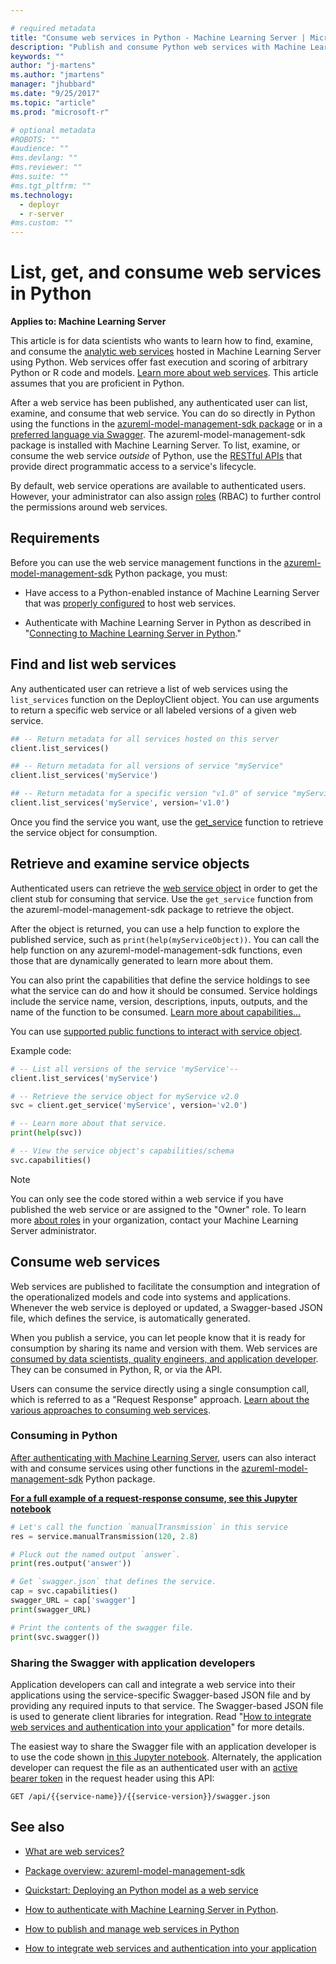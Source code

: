 ```yaml
---

# required metadata
title: "Consume web services in Python - Machine Learning Server | Microsoft Docs"
description: "Publish and consume Python web services with Machine Learning Server"
keywords: ""
author: "j-martens"
ms.author: "jmartens"
manager: "jhubbard"
ms.date: "9/25/2017"
ms.topic: "article"
ms.prod: "microsoft-r"

# optional metadata
#ROBOTS: ""
#audience: ""
#ms.devlang: ""
#ms.reviewer: ""
#ms.suite: ""
#ms.tgt_pltfrm: ""
ms.technology: 
  - deployr
  - r-server
#ms.custom: ""
---
```


# List, get, and consume web services in Python

**Applies to:  Machine Learning Server**

This article is for data scientists who wants to learn how to find, examine, and consume the [analytic web services](../concept-what-are-web-services.md) hosted in Machine Learning Server using Python. Web services offer fast execution and scoring of arbitrary Python or R code and models. [Learn more about web services](../concept-what-are-web-services.md). This article assumes that you are proficient in Python.

After a web service has been published, any authenticated user can list, examine, and consume that web service. You can do so directly in Python using the functions in the [azureml-model-management-sdk package](../../python-reference/azureml-model-management-sdk/azureml-model-management-sdk.md) or in a [preferred language via Swagger](../how-to-build-api-clients-from-swagger-for-app-integration.md). The azureml-model-management-sdk package is installed with Machine Learning Server.  To list, examine, or consume the web service _outside_ of Python, use the [RESTful APIs](../concept-api.md) that provide direct programmatic access to a service's lifecycle.

By default, web service operations are available to authenticated users. However, your administrator can also assign [roles](../configure-roles.md)  (RBAC) to further control the permissions around web services. 

<a name="auth"></a>

## Requirements

Before you can use the web service management functions in the [azureml-model-management-sdk](../../python-reference/azureml-model-management-sdk/azureml-model-management-sdk.md) Python package, you must:
+ Have access to a Python-enabled instance of Machine Learning Server that was  [properly configured](../../operationalize/configure-start-for-administrators.md#configure-server-for-operationalization) to host web services. 

+ Authenticate with Machine Learning Server in Python as described in "[Connecting to Machine Learning Server in Python](how-to-authenticate-in-python.md)."

<a name="list_services"></a>

## Find and list web services

Any authenticated user can retrieve a list of web services using the `list_services` function on the DeployClient object. You can use arguments to return a specific web service or all labeled versions of a given web service. 
 
```Python
## -- Return metadata for all services hosted on this server
client.list_services()

## -- Return metadata for all versions of service "myService" 
client.list_services('myService')

## -- Return metadata for a specific version "v1.0" of service "myService" 
client.list_services('myService', version='v1.0')
```

Once you find the service you want, use the [get_service](#get_service)  function to retrieve the service object for consumption.

<a name="get_service"></a>

## Retrieve and examine service objects

Authenticated users can retrieve the [web service object](../../python-reference/azureml-model-management-sdk/service.md) in order to get the client stub for consuming that service. Use the `get_service` function from the azureml-model-management-sdk package to retrieve the object. 

After the object is returned, you can use a help function to explore the published service, such as `print(help(myServiceObject))`. You can call the help function on any azureml-model-management-sdk functions, even those that are dynamically generated to learn more about them. 

You can also print the capabilities that define the service holdings to see what the service can do and how it should be consumed. Service holdings include the service name, version, descriptions, inputs, outputs, and the name of the function to be consumed. [Learn more about capabilities...](../../python-reference/azureml-model-management-sdk/service.md#capabilities)

You can use [supported public functions to interact with service object](../../python-reference/azureml-model-management-sdk/service.md).

Example code:

```Python
# -- List all versions of the service 'myService'--
client.list_services('myService')

# -- Retrieve the service object for myService v2.0
svc = client.get_service('myService', version='v2.0')

# -- Learn more about that service.
print(help(svc))

# -- View the service object's capabilities/schema
svc.capabilities()
```

>[!Note]
>You can only see the code stored within a web service if you have published the web service or are assigned to the "Owner" role. To learn more [about roles](../configure-roles.md) in your organization, contact your Machine Learning Server administrator.

<a name="consume-service"></a>

## Consume web services 

Web services are published to facilitate the consumption and integration of the operationalized models and code into systems and applications. Whenever the web service is deployed or updated, a Swagger-based JSON file, which defines the service, is automatically generated.

When you publish a service, you can let people know that it is ready for consumption by sharing its name and version with them. Web services are [consumed by data scientists, quality engineers, and application developer](../concept-what-are-web-services.md#consume). They can be consumed in Python, R, or via the API. 

Users can consume the service directly using a single consumption call, which is referred to as a "Request Response" approach. [Learn about the various approaches to consuming web services](../concept-what-are-web-services.md#consume).

### Consuming in Python

[After authenticating with Machine Learning Server](how-to-authenticate-in-python.md), users can also interact with and consume services using other functions in the [azureml-model-management-sdk](../../python-reference/azureml-model-management-sdk/azureml-model-management-sdk.md) Python package.

**[For a full example of a request-response consume, see this Jupyter notebook](https://github.com/Microsoft/ML-Server-Python-Samples/blob/master/web-services/deploy-consume/Explore_Consume_Python_Web_Services.ipynb)**

```Python
# Let's call the function `manualTransmission` in this service
res = service.manualTransmission(120, 2.8)

# Pluck out the named output `answer`.
print(res.output('answer'))

# Get `swagger.json` that defines the service.
cap = svc.capabilities()
swagger_URL = cap['swagger']
print(swagger_URL)

# Print the contents of the swagger file.
print(svc.swagger())
```

### Sharing the Swagger with application developers

Application developers can call and integrate a web service into their applications using the service-specific Swagger-based JSON file and by providing any required inputs to that service. 
The Swagger-based JSON file is used to generate client libraries for integration. Read "[How to integrate web services and authentication into your application](../how-to-build-api-clients-from-swagger-for-app-integration.md)" for more details.  
   
The easiest way to share the Swagger file with an application developer is to use the code shown [in this Jupyter notebook](https://github.com/Microsoft/ML-Server-Python-Samples/blob/master/web-services/deploy-consume/Explore_Consume_Python_Web_Services.ipynb). Alternately, the application developer can request the file as an authenticated user with an [active bearer token](../how-to-build-api-clients-from-swagger-for-app-integration.md#authentication) in the request header using this API:
```
GET /api/{{service-name}}/{{service-version}}/swagger.json
```

## See also

+ [What are web services?](../concept-what-are-web-services.md)

+ [Package overview: azureml-model-management-sdk](../../python-reference/azureml-model-management-sdk/azureml-model-management-sdk.md)

+ [Quickstart: Deploying an Python model as a web service](quickstart-deploy-python-web-service.md)

+ [How to authenticate with Machine Learning Server in Python](how-to-authenticate-in-python.md).

+ [How to publish and manage web services in Python](how-to-deploy-manage-web-services.md)

+ [How to integrate web services and authentication into your application](../how-to-build-api-clients-from-swagger-for-app-integration.md)
